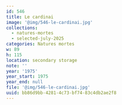 ```yaml
---
id: 546
title: Le cardinai
image: '@img/546-le-cardinai.jpg'
collections:
  - natures-mortes
  - selected-july-2025
categories: Natures mortes
w: 89
h: 115
location: secondary storage
note: ''
year: '1975'
year_start: 1975
year_end: null
file: '@img/546-le-cardinai.jpg'
uuid: bb86d9bb-4281-4c73-bf74-83c4db2ae2f8
---
```


